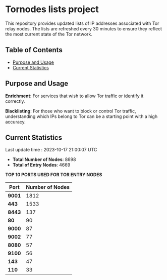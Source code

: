 # Tornodes lists project

This repository provides updated lists of IP addresses associated with Tor relay nodes. The lists are refreshed every 30 minutes to ensure they reflect the most current state of the Tor network.

## Table of Contents

- [Purpose and Usage](#purpose-and-usage)
- [Current Statistics](#current-statistics)


## Purpose and Usage

**Enrichment**: For services that wish to allow Tor traffic or identify it correctly.

**Blacklisting**: For those who want to block or control Tor traffic, understanding which IPs belong to Tor can be a starting point with a high accuracy.

## Current Statistics

Last update time : 2023-10-17 21:00:07 UTC

- **Total Number of Nodes**: 8698
- **Total of Entry Nodes**: 4669

**TOP 10 PORTS USED FOR TOR ENTRY NODES**

| **Port** | **Number of Nodes** |
|------|-----------------|
| **9001**   | 1812  |
| **443**   | 1533  |
| **8443**   | 137  |
| **80**   | 90  |
| **9000**   | 87  |
| **9002**   | 77  |
| **8080**   | 57  |
| **9100**   | 56  |
| **143**   | 47  |
| **110**   | 33  |

